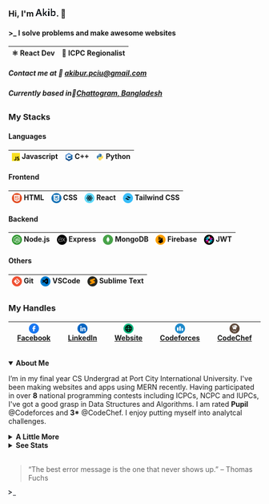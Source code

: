 <h3>Hi, I'm <img src="akib.gif"/>. 👋</h3>
<h4>>_ I solve problems and make awesome websites</h4>

| ⚛️ React Dev | 🥇 ICPC Regionalist |
| ------------ | ------------------- |

##### Contact me at 📧 <a href="mailto:akibur.pciu@gmail.com">akibur.pciu@gmail.com</a>

##### Currently based in📍<a href="https://maps.app.goo.gl/umnwpvu5gDqKZL2o9">Chattogram, Bangladesh</a>

##

### My Stacks

#### Languages

| <img src="javascript.png" align="center"/> Javascript | <img src="cplusplus.png" align="center"/> C++ | <img src="python.png" align="center"/> Python |
| --------------------------------------------- | ----------------------------------------------------- | --------------------------------------------- |

#### Frontend

| <img src="html.png" align="center"/> HTML | <img src="css.png" align="center"/> CSS | <img src="react.png" align="center"/> React | <img src="tailwind.png" align="center"/> Tailwind CSS |
| ----------------------------------------- | --------------------------------------- | ------------------------------------------- | ----------------------------------------------------- |

#### Backend

| <img src="node.png" align="center"/> Node.js | <img src="express.png" align="center"/> Express | <img src="mongodb.png" align="center"/> MongoDB | <img src="firebase.png" align="center"/> Firebase | <img src="jwt.png" align="center"/> JWT |
| -------------------------------------------- | ----------------------------------------------- | ----------------------------------------------- | ------------------------------------------------- | --------------------------------------- |

#### Others

| <img src="git.png" align="center"/> Git | <img src="vscode.png" align="center"/> VSCode | <img src="sublime.png" align="center"/> Sublime Text |
| --------------------------------------- | --------------------------------------------- | ---------------------------------------------------- |

##

### My Handles

| <img align="center" src="facebook.png"/> [Facebook](https://linkedin.com/in/tuxboy) | <img align="center" src="linkedin.png"/> [LinkedIn](https://linkedin.com/in/tuxboy) | <img align="center" src="web.png"/> [Website](https://adhikary.net) | <img align="center" src="codeforces.png"/> [Codeforces](https://pypi.org/user/aniruddha-adhikary/) | <img align="center" src="codechef.png"/> [CodeChef](https://www.codechef.com/users/akibur_r) |
| ----------------------------------------------------------------------------------- | ----------------------------------------------------------------------------------- | ------------------------------------------------------------------- | -------------------------------------------------------------------------------------------------- | -------------------------------------------------------------------------------------------- |

##

<details open="open">
<summary>
<b>About Me</b>
</summary>

I’m in my final year CS Undergrad at Port City International University. I've been making websites and apps using MERN recently. Having participated in over <b>8</b> national programming contests including ICPCs, NCPC and IUPCs, I've got a good grasp in Data Structures and Algorithms. I am rated <b>Pupil</b> @Codeforces and <b>3\*</b> @CodeChef. I enjoy putting myself into analytcal challenges.

</details>

<details>
<summary>
<b>A Little More</b>
</summary>

⚡ Getting better at: Web Development, Analytical Thinking

🌱 Discovery queue: [..., docker, ML]

💜 Personal Interest: Programming, Problem Solving, Astronomy

</details>

<details>
<summary>
<b>See Stats</b>
</summary>

![Akibur's GitHub Stats](https://github-readme-stats.vercel.app/api?username=akibur-r&show_icons=true&theme=transparent&hide_border=true&card_width=1000)
![Contribution Graph](https://github-readme-activity-graph.vercel.app/graph/?username=akibur-r&bg_color=00000000&color=1F8ACB&line=1F8ACB&point=FFFFFF&hide_border=true)

</details>

<br/>

> “The best error message is the one that never shows up.” – Thomas Fuchs

<img src="code.gif"/>
